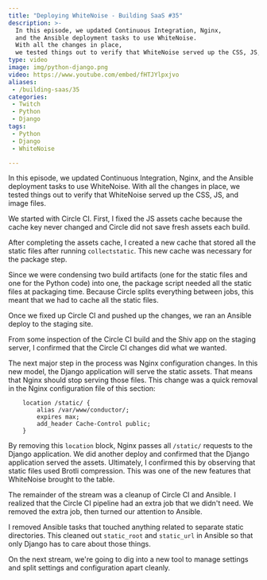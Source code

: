 ```yaml
---
title: "Deploying WhiteNoise - Building SaaS #35"
description: >-
  In this episode, we updated Continuous Integration, Nginx,
  and the Ansible deployment tasks to use WhiteNoise.
  With all the changes in place,
  we tested things out to verify that WhiteNoise served up the CSS, JS, and image files.
type: video
image: img/python-django.png
video: https://www.youtube.com/embed/fHTJYlpxjvo
aliases:
 - /building-saas/35
categories:
 - Twitch
 - Python
 - Django
tags:
 - Python
 - Django
 - WhiteNoise

---
```


In this episode, we updated Continuous Integration, Nginx,
and the Ansible deployment tasks to use WhiteNoise.
With all the changes in place,
we tested things out to verify that WhiteNoise served up the CSS, JS, and image files.

We started with Circle CI.
First, I fixed the JS assets cache
because the cache key never changed
and Circle did not save fresh assets each build.

After completing the assets cache,
I created a new cache that stored all the static files
after running `collectstatic`.
This new cache was necessary
for the package step.

Since we were condensing two build artifacts
(one for the static files
and one for the Python code)
into one,
the package script needed all the static files
at packaging time.
Because Circle splits everything between jobs,
this meant that we had to cache all the static files.

Once we fixed up Circle CI
and pushed up the changes,
we ran an Ansible deploy
to the staging site.

From some inspection
of the Circle CI build
and the Shiv app
on the staging server,
I confirmed that the Circle CI changes did what we wanted.

The next major step
in the process
was Nginx configuration changes.
In this new model,
the Django application will serve the static assets.
That means that Nginx should stop serving those files.
This change was a quick removal
in the Nginx configuration file
of this section:

```nginx
    location /static/ {
        alias /var/www/conductor/;
        expires max;
        add_header Cache-Control public;
    }
```

By removing this `location` block,
Nginx passes all `/static/` requests
to the Django application.
We did another deploy
and confirmed
that the Django application served the assets.
Ultimately,
I confirmed this
by observing that static files used Brotli compression.
This was one of the new features
that WhiteNoise brought
to the table.

The remainder of the stream was a cleanup
of Circle CI and Ansible.
I realized that the Circle CI pipeline had an extra job
that we didn't need.
We removed the extra job,
then turned our attention to Ansible.

I removed Ansible tasks
that touched anything related to separate static directories.
This cleaned out `static_root` and `static_url`
in Ansible
so that only Django has to care about those things.

On the next stream,
we're going to dig into a new tool
to manage settings
and split settings and configuration apart cleanly.
